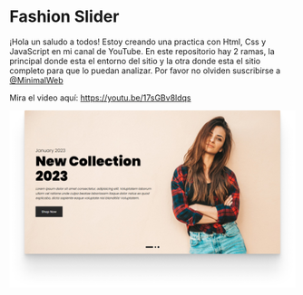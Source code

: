 # Fashion Slider
¡Hola un saludo a todos! Estoy creando una practica con Html, Css y JavaScript en mi canal de YouTube. En este repositorio hay 2 ramas, la principal donde esta el entorno del sitio y la otra donde esta el sitio completo para que lo puedan analizar.
Por favor no olviden suscribirse a [@MinimalWeb](https://www.youtube.com/@MinimalWeb?sub_confirmation=1)

Mira el video aquí: https://youtu.be/17sGBv8ldqs

![thumbnail Image](thumbnail.png)
